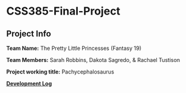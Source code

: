 # CSS385-Final-Project

## Project Info

**Team Name:** The Pretty Little Princesses (Fantasy 19)

**Team Members:** Sarah Robbins, Dakota Sagredo, & Rachael Tustison

**Project working title:** Pachycephalosaurus

**[Development Log](https://strobbins.github.io/)**
